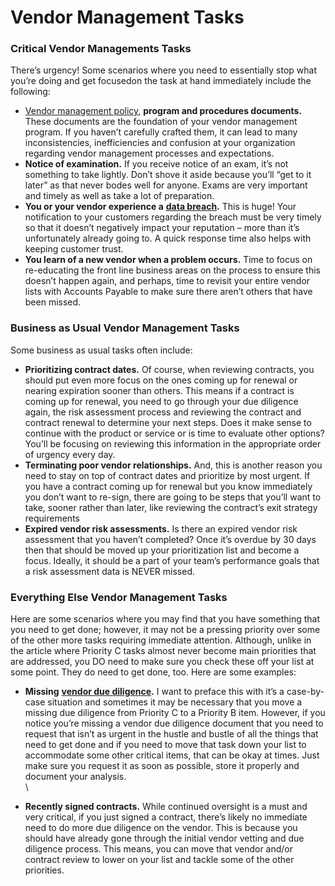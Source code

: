 # Vendor Management Tasks

### **Critical Vendor Managements Tasks**

There’s urgency! Some scenarios where you need to essentially stop what you’re doing and get focusedon the task at hand immediately include the following:

* [Vendor management policy,](https://www.venminder.com/blog/vendor-management-policy-document-need-know) **program and procedures documents.** These documents are the foundation of your vendor management program. If you haven’t carefully crafted them, it can lead to many inconsistencies, inefficiencies and confusion at your organization regarding vendor management processes and expectations.
* **Notice of examination.** If you receive notice of an exam, it’s not something to take lightly. Don’t shove it aside because you’ll “get to it later” as that never bodes well for anyone. Exams are very important and timely as well as take a lot of preparation.
* **You or your vendor experience a**    [**data breach**](https://www.venminder.com/library/vendor-data-breach-preparedness)**.** This is huge! Your notification to your customers regarding the breach must be very timely so that it doesn’t negatively impact your reputation – more than it’s unfortunately already going to. A quick response time also helps with keeping customer trust.
* **You learn of a new vendor when a problem occurs.** Time to focus on re-educating the front line business areas on the process to ensure this doesn’t happen again, and perhaps, time to revisit your entire vendor lists with Accounts Payable to make sure there aren’t others that have been missed.

### **Business as Usual Vendor Management Tasks**



Some business as usual tasks often include:

* **Prioritizing contract dates.** Of course, when reviewing contracts, you should put even more focus on the ones coming up for renewal or nearing expiration sooner than others. This means if a contract is coming up for renewal, you need to go through your due diligence again, the risk assessment process and reviewing the contract and contract renewal to determine your next steps. Does it make sense to continue with the product or service or is time to evaluate other options? You’ll be focusing on reviewing this information in the appropriate order of urgency every day.
* **Terminating poor vendor relationships.** And, this is another reason you need to stay on top of contract dates and prioritize by most urgent. If you have a contract coming up for renewal but you know immediately you don’t want to re-sign, there are going to be steps that you’ll want to take, sooner rather than later, like reviewing the contract’s exit strategy requirements
* **Expired vendor risk assessments.** Is there an expired vendor risk assessment that you haven’t completed? Once it’s overdue by 30 days then that should be moved up your prioritization list and become a focus. Ideally, it should be a part of your team’s performance goals that a risk assessment data is NEVER missed.

### **Everything Else Vendor Management Tasks**

Here are some scenarios where you may find that you have something that you need to get done; however, it may not be a pressing priority over some of the other more tasks requiring immediate attention. Although, unlike in the article where Priority C tasks almost never become main priorities that are addressed, you DO need to make sure you check these off your list at some point. They do need to get done, too. Here are some examples:

* **Missing**    [**vendor due diligence**](https://www.venminder.com/library/model-vendor-due-diligence-checklist)**.** I want to preface this with it’s a case-by-case situation and sometimes it may be necessary that you move a missing due diligence from Priority C to a Priority B item. However, if you notice you’re missing a vendor due diligence document that you need to request that isn’t as urgent in the hustle and bustle of all the things that need to get done and if you need to move that task down your list to accommodate some other critical items, that can be okay at times. Just make sure you request it as soon as possible, store it properly and document your analysis.\
  \

* **Recently signed contracts.** While continued oversight is a must and very critical, if you just signed a contract, there’s likely no immediate need to do more due diligence on the vendor. This is because you should have already gone through the initial vendor vetting and due diligence process. This means, you can move that vendor and/or contract review to lower on your list and tackle some of the other priorities.
